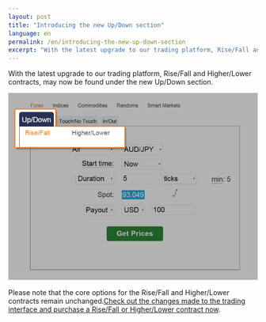 ```yaml
---
layout: post
title: "Introducing the new Up/Down section"
language: en
permalink: /en/introducing-the-new-up-down-section
excerpt: "With the latest upgrade to our trading platform, Rise/Fall and Higher/Lower contracts, may now be found under the new Up/Down section."  
---
```


With the latest upgrade to our trading platform, Rise/Fall and Higher/Lower contracts, may now be found under the new Up/Down section.

![](/images/rise-fall.jpg)

Please note that the core options for the Rise/Fall and Higher/Lower contracts remain unchanged.[Check out the changes made to the trading interface and purchase a Rise/Fall or Higher/Lower contract now](https://www.binary.com/c/trade.cgi?market=forex&time=5m&form_name=risefall&expiry_type=duration&amount_type=payout&H=S0P&currency=USD&underlying_symbol=frxAUDJPY&amount=100&date_start=now&type=CALL&l=EN&utm_medium=social&utm_source=blog&utm_content=whatsnew&utm_campaign=whatsnew).